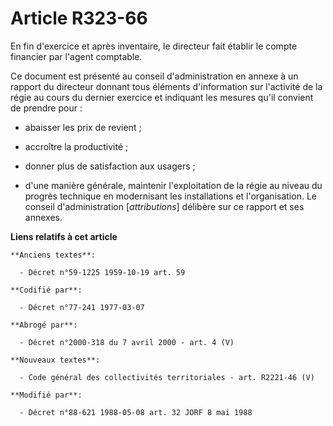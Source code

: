 # Article R323-66

En fin d'exercice et après inventaire, le directeur fait établir le compte financier par l'agent comptable.

Ce document est présenté au conseil d'administration en annexe à un rapport du directeur donnant tous éléments d'information
sur l'activité de la régie au cours du dernier exercice et indiquant les mesures qu'il convient de prendre pour :

- abaisser les prix de revient ;

- accroître la productivité ;

- donner plus de satisfaction aux usagers ;

- d'une manière générale, maintenir l'exploitation de la régie au niveau du progrès technique en modernisant les
installations et l'organisation. Le conseil d'administration [*attributions*] délibère sur ce rapport et ses annexes.

**Liens relatifs à cet article**

	**Anciens textes**:

	  - Décret n°59-1225 1959-10-19 art. 59

	**Codifié par**:

	  - Décret n°77-241 1977-03-07

	**Abrogé par**:

	  - Décret n°2000-318 du 7 avril 2000 - art. 4 (V)

	**Nouveaux textes**:

	  - Code général des collectivités territoriales - art. R2221-46 (V)

	**Modifié par**:

	  - Décret n°88-621 1988-05-08 art. 32 JORF 8 mai 1988
